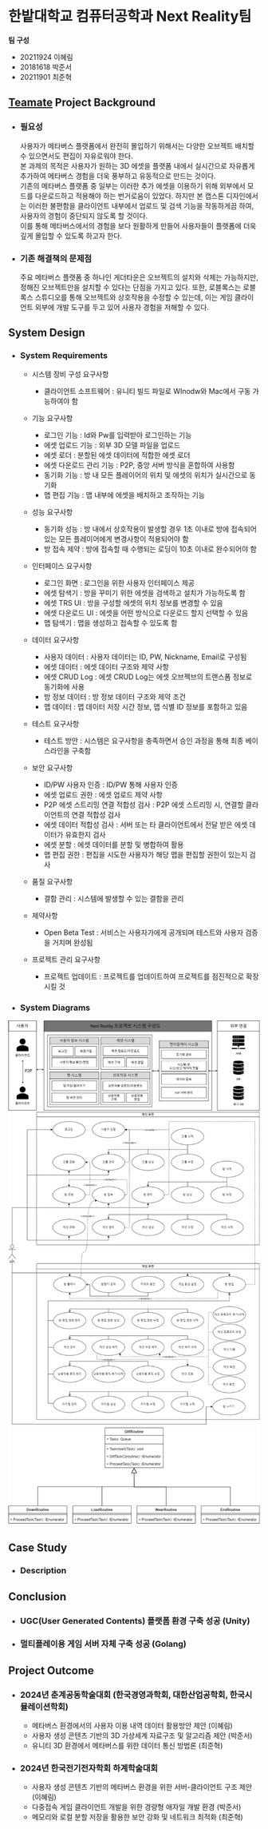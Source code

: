 # 한밭대학교 컴퓨터공학과 Next Reality팀

**팀 구성**
- 20211924 이혜림 
- 20181618 박준서
- 20211901 최준혁

## <u>Teamate</u> Project Background
- ### 필요성
  사용자가 메타버스 플랫폼에서 완전히 몰입하기 위해서는 다양한 오브젝트 배치할 수 있으면서도 편집이 자유로워야 한다.  
  본 과제의 목적은 사용자가 원하는 3D 에셋을 플랫폼 내에서 실시간으로 자유롭게 추가하여 메타버스 경험을 더욱 풍부하고 유동적으로 만드는 것이다.  
  기존의 메타버스 플랫폼 중 일부는 이러한 추가 에셋을 이용하기 위해 외부에서 모드를 다운로드하고 적용해야 하는 번거로움이 있었다.
  하지만 본 캡스톤 디자인에서는 이러한 불편함을 클라이언트 내부에서 업로드 및 검색 기능을 작동하게끔 하여, 사용자의 경험이 중단되지 않도록 할 것이다.  
  이를 통해 메타버스에서의 경험을 보다 원활하게 만들어 사용자들이 플랫폼에 더욱 깊게 몰입할 수 있도록 하고자 한다.
  
- ### 기존 해결책의 문제점
  주요 메타버스 플랫폼 중 하나인 게더타운은 오브젝트의 설치와 삭제는 가능하지만, 정해진 오브젝트만을 설치할 수 있다는 단점을 가지고 있다. 
  또한, 로블록스는 로블록스 스튜디오를 통해 오브젝트와 상호작용을 수정할 수 있는데, 이는 게임 클라이언트 외부에 개발 도구를 두고 있어 사용자 경험을 저해할 수 있다.  
  
## System Design
  - ### System Requirements
    - 시스템 장비 구성 요구사항
      - 클라이언트 소프트웨어 : 유니티 빌드 파일로 WInodw와 Mac에서 구동 가능하여야 함

    - 기능 요구사항
      - 로그인 기능 : Id와 Pw를 입력받아 로그인하는 기능
      - 에셋 업로드 기능 : 외부 3D 모델 파일을 업로드
      - 에셋 로더 : 분할된 에셋 데이터에 적합한 에셋 로더
      - 에셋 다운로드 관리 기능 : P2P, 중앙 서버 방식을 혼합하여 사용함
      - 동기화 기능 : 방 내 모든 플레이어의 위치 및 에셋의 위치가 실시간으로 동기화
      - 맵 편집 기능 : 맵 내부에 에셋을 배치하고 조작하는 기능
      
    - 성능 요구사항
      - 동기화 성능 : 방 내에서 상호작용이 발생할 경우 1초 이내로 방에 접속되어 있는 모든 플레이어에게 변경사항이 적용되어야 함
      - 방 접속 제약 : 방에 접속할 때 수행되는 로딩이 10초 이내로 완수되어야 함

    - 인터페이스 요구사항
      - 로그인 화면 : 로그인을 위한 사용자 인터페이스 제공
      - 에셋 탐색기 : 방을 꾸미기 위한 에셋을 검색하고 설치가 가능하도록 함
      - 에셋 TRS UI : 방을 구성할 에셋의 위치 정보를 변경할 수 있음
      - 에셋 다운로드 UI : 에셋을 어떤 방식으로 다운로드 할지 선택할 수 있음
      - 맵 탐색기 : 맵을 생성하고 접속할 수 있도록 함

    - 데이터 요구사항
      - 사용자 데이터 : 사용자 데이터는 ID, PW, Nickname, Email로 구성됨
      - 에셋 데이터 : 에셋 데이터 구조와 제약 사항
      - 에셋 CRUD Log : 에셋 CRUD Log는 에셋 오브젝브의 트랜스폼 정보로 동기화에 사용
      - 방 정보 데이터 : 방 정보 데이터 구조와 제약 조건
      - 맵 데이터 : 맵 데이터 저장 시간 정보, 맵 식별 ID 정보를 포함하고 있음

    - 테스트 요구사항
      - 테스트 방안 : 시스템은 요구사항을 충족하면서 승인 과정을 통해 최종 베이스라인을 구축함

    - 보안 요구사항
      - ID/PW 사용자 인증 : ID/PW 통해 사용자 인증
      - 에셋 업로드 권한 : 에셋 업로드 제약 사항
      - P2P 에셋 스트리밍 연결 적합성 검사 : P2P 에셋 스트리밍 시, 연결할 클라이언트의 연결 적합성 검사
      - 에셋 데이터 적합성 검사 : 서버 또는 타 클라이언트에서 전달 받은 에셋 데이터가 유효한지 검사
      - 에셋 분할 : 에셋 데이터를 분할 및 병합하여 활용
      - 맵 편집 권한 : 편집을 시도한 사용자가 해당 맵을 편집할 권한이 있는지 검사

    - 품질 요구사항
      - 결함 관리 : 시스템에 발생할 수 있는 결함을 관리

    - 제약사항
      - Open Beta Test : 서비스는 사용자가에게 공개되며 테스트와 사용자 검증을 거치며 완성됨

    - 프로젝트 관리 요구사항
      - 프로젝트 업데이트 : 프로젝트를 업데이트하여 프로젝트를 점진적으로 확장시킬 것
    
  - ### System Diagrams
  ![system diagram](https://github.com/HBNU-SWUNIV/come-capstone24-nextreality/blob/main/002%20Presentation/Pictures/%EC%8B%9C%EC%8A%A4%ED%85%9C%EA%B5%AC%EC%84%B1%EB%8F%84%EC%B5%9C%EC%A2%85.png)
  ![use case diagram](https://github.com/HBNU-SWUNIV/come-capstone24-nextreality/blob/main/002%20Presentation/Pictures/use_case_diagram.png)
  ![Model Loading Routine](https://github.com/HBNU-SWUNIV/come-capstone24-nextreality/blob/main/002%20Presentation/Pictures/GltfRoutine.png)
  

## Case Study
  - ### Description
  
  
## Conclusion
  - ### UGC(User Generated Contents) 플랫폼 환경 구축 성공 (Unity)
  - ### 멀티플레이용 게임 서버 자체 구축 성공 (Golang)
  
## Project Outcome
- ### 2024년 춘계공동학술대회 (한국경영과학회, 대한산업공학회, 한국시뮬레이션학회)
  -   메타버스 환경에서의 사용자 이용 내역 데이터 활용방안 제안 (이혜림)
  -   사용자 생성 콘텐츠 기반의 3D 가상세계 자료구조 및 알고리즘 제안 (박준서)
  -   유니티 3D 환경에서 메타버스를 위한 데이터 통신 방법론 (최준혁)
- ### 2024년 한국전기전자학회 하계학술대회
  -   사용자 생성 콘텐츠 기반의 메타버스 환경을 위한 서버-클라이언트 구조 제안 (이혜림)
  -   다중접속 게임 클라이언트 개발을 위한 경량형 애자일 개발 환경 (박준서)
  -   메모리와 로컬 분할 저장을 활용한 보안 강화 및 네트워크 최적화 (최준혁)